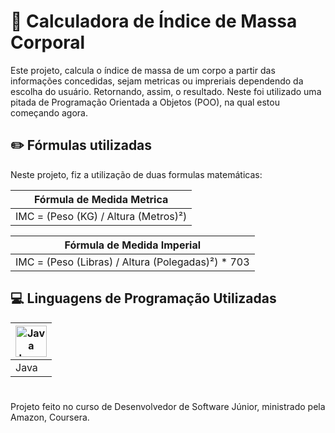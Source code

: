 # 🧮 Calculadora de Índice de Massa Corporal

Este projeto, calcula o índice de massa de um corpo a partir das informações concedidas, sejam metricas ou impreriais dependendo da escolha do usuário. Retornando, assim, o resultado.
Neste foi utilizado uma pitada de Programação Orientada a Objetos (POO), na qual estou começando agora.

## ✏️ Fórmulas utilizadas

Neste projeto, fiz a utilização de duas formulas matemáticas:

| Fórmula de Medida Metrica |
|---------------------------|
| IMC = (Peso (KG) / Altura (Metros)²) |

| Fórmula de Medida Imperial |
|----------------------------|
| IMC = (Peso (Libras) / Altura (Polegadas)²) * 703 |

## 💻 Linguagens de Programação Utilizadas

| <img src="https://img.icons8.com/?size=100&id=13679&format=png&color=000000" alt="Java Logo" href="https://www.java.com" width=50> |
|----------------------------|
| Java |


#

Projeto feito no curso de Desenvolvedor de Software Júnior, ministrado pela Amazon, Coursera.

